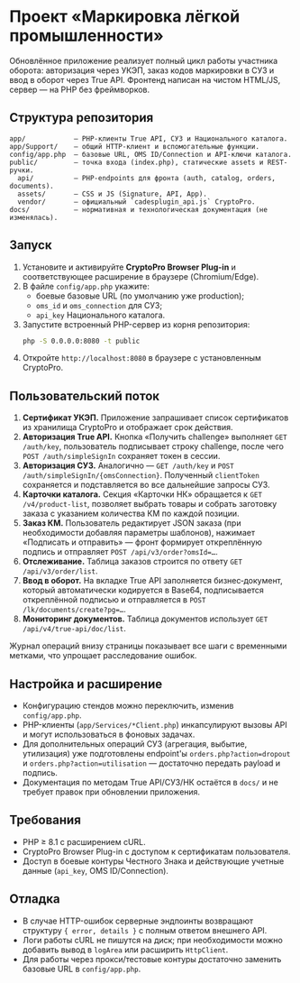 # Проект «Маркировка лёгкой промышленности»

Обновлённое приложение реализует полный цикл работы участника оборота:
авторизация через УКЭП, заказ кодов маркировки в СУЗ и ввод в оборот через True API.
Фронтенд написан на чистом HTML/JS, сервер — на PHP без фреймворков.

## Структура репозитория

```
app/            — PHP-клиенты True API, СУЗ и Национального каталога.
app/Support/    — общий HTTP‑клиент и вспомогательные функции.
config/app.php  — базовые URL, OMS ID/Connection и API‑ключи каталога.
public/         — точка входа (index.php), статические assets и REST-ручки.
  api/          — PHP-endpoints для фронта (auth, catalog, orders, documents).
  assets/       — CSS и JS (Signature, API, App).
  vendor/       — официальный `cadesplugin_api.js` CryptoPro.
docs/           — нормативная и технологическая документация (не изменялась).
```

## Запуск

1. Установите и активируйте **CryptoPro Browser Plug-in** и соответствующее расширение в браузере (Chromium/Edge).
2. В файле `config/app.php` укажите:
   - боевые базовые URL (по умолчанию уже production);
   - `oms_id` и `oms_connection` для СУЗ;
   - `api_key` Национального каталога.
3. Запустите встроенный PHP-сервер из корня репозитория:
   ```bash
   php -S 0.0.0.0:8080 -t public
   ```
4. Откройте `http://localhost:8080` в браузере с установленным CryptoPro.

## Пользовательский поток

1. **Сертификат УКЭП.** Приложение запрашивает список сертификатов из хранилища CryptoPro и отображает срок действия.
2. **Авторизация True API.** Кнопка «Получить challenge» выполняет `GET /auth/key`, пользователь подписывает
   строку challenge, после чего `POST /auth/simpleSignIn` сохраняет токен в сессии.
3. **Авторизация СУЗ.** Аналогично — `GET /auth/key` и `POST /auth/simpleSignIn/{omsConnection}`. Полученный `clientToken`
   сохраняется и подставляется во все дальнейшие запросы СУЗ.
4. **Карточки каталога.** Секция «Карточки НК» обращается к `GET /v4/product-list`, позволяет выбрать товары и собрать
   заготовку заказа с указанием количества КМ по каждой позиции.
5. **Заказ КМ.** Пользователь редактирует JSON заказа (при необходимости добавляя параметры шаблонов), нажимает
   «Подписать и отправить» — фронт формирует откреплённую подпись и отправляет `POST /api/v3/order?omsId=…`.
6. **Отслеживание.** Таблица заказов строится по ответу `GET /api/v3/order/list`.
7. **Ввод в оборот.** На вкладке True API заполняется бизнес‑документ, который автоматически кодируется в Base64,
   подписывается откреплённой подписью и отправляется в `POST /lk/documents/create?pg=…`.
8. **Мониторинг документов.** Таблица документов использует `GET /api/v4/true-api/doc/list`.

Журнал операций внизу страницы показывает все шаги с временными метками, что упрощает расследование ошибок.

## Настройка и расширение

- Конфигурацию стендов можно переключить, изменив `config/app.php`.
- PHP-клиенты (`app/Services/*Client.php`) инкапсулируют вызовы API и могут использоваться в фоновых задачах.
- Для дополнительных операций СУЗ (агрегация, выбытие, утилизация) уже подготовлены endpoint'ы `orders.php?action=dropout`
  и `orders.php?action=utilisation` — достаточно передать payload и подпись.
- Документация по методам True API/СУЗ/НК остаётся в `docs/` и не требует правок при обновлении приложения.

## Требования

- PHP ≥ 8.1 с расширением cURL.
- CryptoPro Browser Plug-in с доступом к сертификатам пользователя.
- Доступ в боевые контуры Честного Знака и действующие учетные данные (`api_key`, OMS ID/Connection).

## Отладка

- В случае HTTP-ошибок серверные эндпоинты возвращают структуру `{ error, details }` с полным ответом внешнего API.
- Логи работы cURL не пишутся на диск; при необходимости можно добавить вывод в `logArea` или расширить `HttpClient`.
- Для работы через прокси/тестовые контуры достаточно заменить базовые URL в `config/app.php`.
